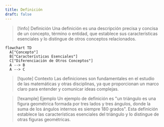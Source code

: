 ```yaml
---
title: Definición
draft: false
---
```

> [!info] Definición
> Una definición es una descripción precisa y concisa de un concepto, término o entidad, que establece sus características esenciales y lo distingue de otros conceptos relacionados.

```mermaid
flowchart TD
  A["Concepto"]
  B["Características Esenciales"]
  C["Diferenciación de Otros Conceptos"]
  A --> B
  A --> C
```
> [!quote] Contexto
> Las definiciones son fundamentales en el estudio de las matemáticas y otras disciplinas, ya que proporcionan un marco claro para entender y comunicar ideas complejas.

> [!example] Ejemplo
> Un ejemplo de definición es "un triángulo es una figura geométrica formada por tres lados y tres ángulos, donde la suma de los ángulos internos es siempre 180 grados". Esta definición establece las características esenciales del triángulo y lo distingue de otras figuras geométricas.